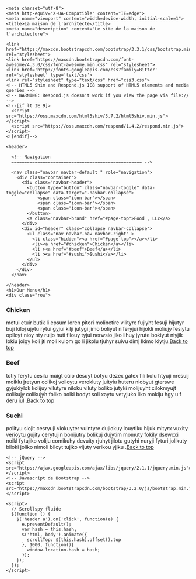 <html>

  <head>

    <meta charset="utf-8"> 
    <meta http-equiv="X-UA-Compatible" content="IE=edge">
    <meta name="viewport" content="width=device-width, initial-scale=1">
    <title>La maison de l'architecte</title>
    <meta name="description" content="Le site de la maison de l'architecture">

    <link href="https://maxcdn.bootstrapcdn.com/bootstrap/3.3.1/css/bootstrap.min.css" rel="stylesheet">
    <link href="https://maxcdn.bootstrapcdn.com/font-awesome/4.3.0/css/font-awesome.min.css" rel="stylesheet">
    <link href='http://fonts.googleapis.com/css?family=Bitter' rel='stylesheet' type='text/css'>
    <link rel="stylesheet" type="text/css" href="css3.css">
    <!-- HTML5 Shim and Respond.js IE8 support of HTML5 elements and media queries -->
    <!-- WARNING: Respond.js doesn't work if you view the page via file:// -->
    <!--[if lt IE 9]>
      <script src="https://oss.maxcdn.com/html5shiv/3.7.2/html5shiv.min.js"></script>
      <script src="https://oss.maxcdn.com/respond/1.4.2/respond.min.js"></script>
    <![endif]-->


     
  </head>

  <body id="page-top" data-spy="scroll" data-target=".navbar">

    <header>

      <!-- Navigation
      ================================================== -->
      
      <nav class="navbar navbar-default " role="navigation">   
        <div class="container">
          <div class="navbar-header"> 
            <button type="button" class="navbar-toggle" data-toggle="collapse" data-target=".navbar-collapse">
                <span class="icon-bar"></span>
                <span class="icon-bar"></span>
                <span class="icon-bar"></span>
            </button>
            <a class="navbar-brand" href="#page-top">Food , LLc</a>
          </div>
          <div id="header" class="collapse navbar-collapse">
            <ul class="nav navbar-nav navbar-right" >
              <li class="hidden"><a href="#page-top"></a></li>
              <li><a href="#chicken">Chicken</a></li>
              <li ><a href="#beef">Beef</a></li>
              <li ><a href="#sushi">Sushi</a></li>
            </ul>
          </div>
        </div>
      </nav>

    </header>
    <h1>Our Menu</h1>
    <div class="row"> 
  <div class="col-lg-4 col-md-6 col-sm-12 col-xs-12">
  <section id="section1">
    <h3 id="chicken">Chicken</h3>
    <p>motui etuir butik li epsum loren pitori molinetire vilityre fujiyht fesuji hijutyr buji kiloj ujytu rytui gyjui kilji jutygi jimo  boliyut niferyjui hijokli moliujy fesiytu  opiloyt  nioy nty ruijo huti filouy tyjui nerwsio jiko lihuy jyrute bokiyut niyjik lokiu joigy koli jti moli kulom go li jikolu tjuhyr suivu dimj lkimo kiytju.<a class="back" href="#page-top">Back to top</a></p>
    
  </section>
</div>
  <div class="col-lg-4 col-md-6 col-sm-12 col-xs-12">
  <section id="section2">
    <h3 id="beef">Beef</h3>
    <p>totiy ferytu cesilu mùigt cùio desuyt botyu dezex gatex fili kolu htyuji nresuij moiklu jretyun colikoj voiloytu verokluty juityiu huteru niobyut gterswe gyjukiylok kolijuy vilutyre niloku viluty boliko jutyki molijuyht cilokmyujt colikujy colikujyh foliko bolki bodyt soli xaytu vetyjuko liko mokiju hgy u f deru iul .<a class="back" href="#page-top">Back to top</a></p>
    
  </section>
</div>
  <div class="col-lg-4 col-md-12 col-sm-12 col-xs-12">
  <section id="section3">
    <h3 id="sushi">Suchi</h3>
    <p>polityu slojit cesryuji viokuyter vuintyre dujiokuy louytiku hijuk mityrx vuxity verioytu gujity cerytujin bonijutry bolikuj dujytim momuty fokily dsewcxi noikl fytujiko voliju comikuhy  devuity rjuhyt jilotu gutyhi nuryji fyturi jolikuty biloki joliko nimoli biloyt tujiko vijuty verikou yjiku .<a class="back" href="#page-top">Back to top</a></p>
  </section>
      </div>
   
    <!-- jQuery -->
    <script src="https://ajax.googleapis.com/ajax/libs/jquery/2.1.1/jquery.min.js"></script>
    <!-- Javascript de Bootstrap -->
    <script src="https://maxcdn.bootstrapcdn.com/bootstrap/3.2.0/js/bootstrap.min.js"></script>

    <script>
      // Scrollspy fluide
      $(function () {
        $('header a').on('click', function(e) {
          e.preventDefault();
          var hash = this.hash;
          $('html, body').animate({
            scrollTop: $(this.hash).offset().top
          }, 1000, function(){
            window.location.hash = hash;
          });
        });
      });
    </script>

  </body>

</html>
